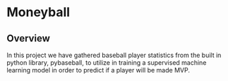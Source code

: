 # Moneyball

## Overview
In this project we have gathered baseball player statistics from the built in python library, pybaseball, to utilize in training a supervised machine learning model in order to predict if a player will be made MVP.


	